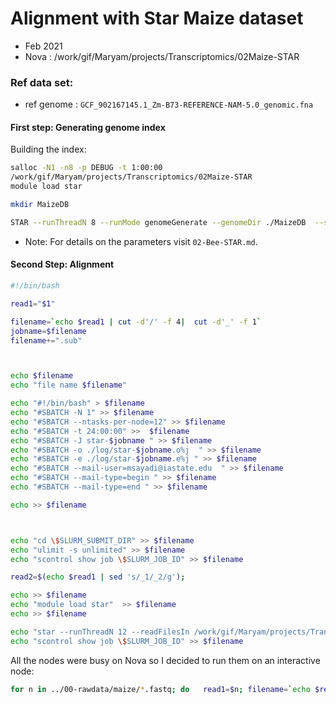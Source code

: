 # Alignment with Star Maize dataset
* Feb 2021
* Nova : /work/gif/Maryam/projects/Transcriptomics/02Maize-STAR

### Ref data set:
* ref genome : `GCF_902167145.1_Zm-B73-REFERENCE-NAM-5.0_genomic.fna`


#### First step: Generating genome index
Building the index:

```bash
salloc -N1 -n8 -p DEBUG -t 1:00:00
/work/gif/Maryam/projects/Transcriptomics/02Maize-STAR
module load star

mkdir MaizeDB

STAR --runThreadN 8 --runMode genomeGenerate --genomeDir ./MaizeDB  --sjdbGTFfile /work/gif/Maryam/projects/Transcriptomics/00-rawdata/maize/01_Genome/GCF_902167145.1_Zm-B73-REFERENCE-NAM-5.0_genomic.gff  --genomeFastaFiles /work/gif/Maryam/projects/Transcriptomics/00-rawdata//maize/01_Genome/GCF_902167145.1_Zm-B73-REFERENCE-NAM-5.0_genomic.fna --sjdbOverhang  99

```
* Note: For details on the parameters visit `02-Bee-STAR.md`.

#### Second Step: Alignment

```bash
#!/bin/bash

read1="$1"

filename=`echo $read1 | cut -d'/' -f 4|  cut -d'_' -f 1`
jobname=$filename
filename+=".sub"



echo $filename
echo "file name $filename"

echo "#!/bin/bash" > $filename
echo "#SBATCH -N 1" >> $filename
echo "#SBATCH --ntasks-per-node=12" >> $filename
echo "#SBATCH -t 24:00:00" >>  $filename
echo "#SBATCH -J star-$jobname " >> $filename
echo "#SBATCH -o ./log/star-$jobname.o%j  " >> $filename
echo "#SBATCH -e ./log/star-$jobname.e%j " >> $filename
echo "#SBATCH --mail-user=msayadi@iastate.edu  " >> $filename
echo "#SBATCH --mail-type=begin " >> $filename
echo "#SBATCH --mail-type=end " >> $filename

echo >> $filename



echo "cd \$SLURM_SUBMIT_DIR" >> $filename
echo "ulimit -s unlimited" >> $filename
echo "scontrol show job \$SLURM_JOB_ID" >> $filename

read2=$(echo $read1 | sed 's/_1/_2/g');

echo >> $filename
echo "module load star"  >> $filename
echo >> $filename

echo "star --runThreadN 12 --readFilesIn /work/gif/Maryam/projects/Transcriptomics/00-rawdata/maize/$read1 /work/gif/Maryam/projects/Transcriptomics/00-rawdata/maize/$read2  --genomeDir /work/gif/Maryam/projects/Transcriptomics/02Maize-STAR/MaizeDB  --outFileNamePrefix Star" >> $filename
echo "scontrol show job \$SLURM_JOB_ID" >> $filename
```

All the nodes were busy on Nova so I decided to run them on an interactive node:

```bash
for n in ../00-rawdata/maize/*.fastq; do   read1=$n; filename=`echo $read1 | cut -d'/' -f 4|  cut -d'_' -f 1`; read2=`echo $read1 | sed 's/_1/_2/g'`; STAR --runThreadN 24  --readFilesIn $read1 $read2 --genomeDir /work/gif/Maryam/projects/Transcriptomics/02Maize-STAR/MaizeDB   --outFileNamePrefix  Star-$filename; done

```

